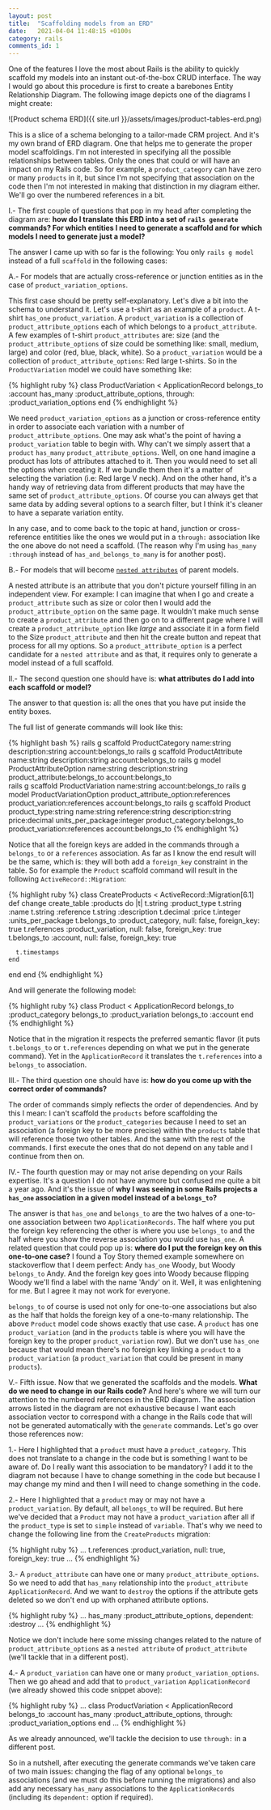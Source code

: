 ```yaml
---
layout: post
title:  "Scaffolding models from an ERD"
date:   2021-04-04 11:48:15 +0100s
category: rails
comments_id: 1
---
```

One of the features I love the most about Rails is the ability to quickly scaffold my models into an instant out-of-the-box CRUD interface. The way I would go about this procedure is first to create a barebones Entity Relationship Diagram. The following image depicts one of the diagrams I might create:  

![Product schema ERD]({{ site.url }}/assets/images/product-tables-erd.png)

This is a slice of a schema belonging to a tailor-made CRM project. And it's my own brand of ERD diagram. One that helps me to generate the proper model scaffoldings. I'm not interested in specifying all the possible relationships between tables. Only the ones that could or will have an impact on my Rails code. So for example, a `product_category` can have zero or many `products` in it, but since I'm not specifying that association on the code then I'm not interested in making that distinction in my diagram either. We'll go over the numbered references in a bit.

I.- The first couple of questions that pop in my head after completing the diagram are: **how do I translate this ERD into a set of `rails generate` commands? For which entities I need to generate a scaffold and for which models I need to generate just a model?**

The answer I came up with so far is the following: You only `rails g model` instead of a full `scaffold` in the following cases:  

A.- For models that are actually cross-reference or junction entities as in the case of `product_variation_options`. 

This first case should be pretty self-explanatory. Let's dive a bit into the schema to understand it. Let's use a t-shirt as an example of a `product`. A t-shirt `has_one` `product_variation`. A `product_variation` is a collection of `product_attribute_options` each of which belongs to a `product_attribute`. A few examples of t-shirt `product_attributes` are: size (and the `product_attribute_options` of size could be something like: small, medium, large) and color (red, blue, black, white). So a `product_variation` would be a collection of `product_attribute_options`: Red large t-shirts. So in the `ProductVariation` model we could have something like:  

{% highlight ruby %}
class ProductVariation < ApplicationRecord
  belongs_to :account
  has_many :product_attribute_options, through: :product_variation_options
end
{% endhighlight %}

We need `product_variation_options` as a junction or cross-reference entity in order to associate each variation with a number of `product_attribute_options`. One may ask what's the point of having a `product_variation` table to begin with. Why can't we simply assert that a `product` `has_many` `product_attribute_options`. Well, on one hand imagine a product has lots of attributes attached to it. Then you would need to set all the options when creating it. If we bundle them then it's a matter of selecting the variation (i.e: Red large V neck). And on the other hand, it's a handy way of retrieving data from different products that may have the same set of `product_attribute_options`. Of course you can always get that same data by adding several options to a search filter, but I think it's cleaner to have a separate variation entity.

In any case, and to come back to the topic at hand, junction or cross-reference entitities like the ones we would put in a `through:` association like the one above do not need a scaffold. (The reason why I'm using `has_many :through` instead of `has_and_belongs_to_many` is for another post).

B.- For models that will become [`nested attributes`][nested-attributes] of parent models. 

A nested attribute is an attribute that you don't picture yourself filling in an independent view. For example: I can imagine that when I go and create a `product_attribute` such as size or color then I would add the `product_attribute_option` on the same page. It wouldn't make much sense to create a `product_attribute` and then go on to a different page where I will create a `product_attribute_option` like *large* and associate it in a form field to the Size `product_attribute` and then hit the create button and repeat that process for all my options. So a `product_attribute_option` is a perfect candidate for a `nested attribute` and as that, it requires only to generate a model instead of a full scaffold.

II.- The second question one should have is: **what attributes do I add into each scaffold or model?** 

The answer to that question is: all the ones that you have put inside the entity boxes.

The full list of generate commands will look like this:

{% highlight bash %}
rails g scaffold ProductCategory name:string description:string account:belongs_to
rails g scaffold ProductAttribute name:string description:string account:belongs_to
rails g model ProductAttributeOption name:string description:string product_attribute:belongs_to account:belongs_to  
rails g scaffold ProductVariation name:string account:belongs_to
rails g model ProductVariationOption product_attribute_option:references product_variation:references account:belongs_to
rails g scaffold Product product_type:string name:string reference:string description:string price:decimal units_per_package:integer product_category:belongs_to product_variation:references account:belongs_to
{% endhighlight %}  

Notice that all the foreign keys are added in the commands through a `belongs_to` or a `references` association. As far as I know the end result will be the same, which is: they will both add a `foreign_key` constraint in the table. So for example the `Product` scaffold command will result in the following `ActiveRecord::Migration`:

{% highlight ruby %}
class CreateProducts < ActiveRecord::Migration[6.1]
  def change
    create_table :products do |t|
      t.string :product_type
      t.string :name
      t.string :reference
      t.string :description
      t.decimal :price
      t.integer :units_per_package
      t.belongs_to :product_category, null: false, foreign_key: true
      t.references :product_variation, null: false, foreign_key: true
      t.belongs_to :account, null: false, foreign_key: true

      t.timestamps
    end
  end
end
{% endhighlight %}

And will generate the following model:

{% highlight ruby %}
class Product < ApplicationRecord
  belongs_to :product_category
  belongs_to :product_variation
  belongs_to :account
end
{% endhighlight %}

Notice that in the migration it respects the preferred semantic flavor (it puts `t.belongs_to` or `t.references` depending on what we put in the generate command). Yet in the `ApplicationRecord` it translates the `t.references` into a `belongs_to` association.

III.- The third question one should have is: **how do you come up with the correct order of commands?**

The order of commands simply reflects the order of dependencies. And by this I mean: I can't scaffold the `products` before scaffolding the `product_variations` or the `product_categories` because I need to set an association (a foreign key to be more precise) within the `products` table that will reference those two other tables. And the same with the rest of the commands. I first execute the ones that do not depend on any table and I continue from then on.

IV.- The fourth question may or may not arise depending on your Rails expertise. It's a question I do not have anymore but confused me quite a bit a year ago. And it's the issue of **why I was seeing in some Rails projects a `has_one` association in a given model instead of a `belongs_to`?** 

The answer is that `has_one` and `belongs_to` are the two halves of a one-to-one association between two `ApplicationRecords`. The half where you put the foreign key referencing the other is where you use `belongs_to` and the half where you show the reverse association you would use `has_one`. A related question that could pop up is: **where do I put the foreign key on this one-to-one case?** I found a Toy Story themed example somewhere on stackoverflow that I deem perfect: Andy `has_one` Woody, but Woody `belongs_to` Andy. And the foreign key goes into Woody because flipping Woody we'll find a label with the name 'Andy' on it. Well, it was enlightening for me. But I agree it may not work for everyone.

`belongs_to` of course is used not only for one-to-one associations but also as the half that holds the foreign key of a one-to-many relationship. The above `Product` model code shows exactly that use case. A `product` has one `product_variation` (and in the `products` table is where you will have the foreign key to the proper `product_variation` row). But we don't use `has_one` because that would mean there's no foreign key linking a `product` to a `product_variation` (a `product_variation` that could be present in many `products`). 

V.- Fifth issue. Now that we generated the scaffolds and the models. **What do we need to change in our Rails code?**
And here's where we will turn our attention to the numbered references in the ERD diagram. The association arrows listed in the diagram are not exhaustive because I want each association vector to correspond with a change in the Rails code that will not be generated automatically with the `generate` commands. Let's go over those references now:

1.- Here I highlighted that a `product` must have a `product_category`. This does not translate to a change in the code but is something I want to be aware of. Do I really want this association to be mandatory? I add it to the diagram not because I have to change something in the code but because I may change my mind and then I will need to change something in the code.

2.- Here I highlighted that a `product` may or may not have a `product_variation`. By default, all `belongs_to` will be required. But here we've decided that a `Product` may not have a `product_variation` after all if the `product_type` is set to `simple` instead of `variable`. That's why we need to change the following line from the `CreateProducts` migration:

{% highlight ruby %}
...
t.references :product_variation, null: true, foreign_key: true
...
{% endhighlight %}

3.- A `product_attribute` can have one or many `product_attribute_options`.  So we need to add that `has_many` relationship into the `product_attribute` `ApplicationRecord`. And we want to `destroy` the options if the attribute gets deleted so we don't end up with orphaned attribute options.

{% highlight ruby %}
...
has_many :product_attribute_options, dependent: :destroy
...
{% endhighlight %}

Notice we don't include here some missing changes related to the nature of `product_attribute_options` as a `nested attribute` of `product_attribute` (we'll tackle that in a different post).

4.- A `product_variation` can have one or many `product_variation_options`. Then we go ahead and add that to `product_variation` `ApplicationRecord` (we already showed this code snippet above):

{% highlight ruby %}
...
class ProductVariation < ApplicationRecord
  belongs_to :account
  has_many :product_attribute_options, through: :product_variation_options
end
...
{% endhighlight %}

As we already announced, we'll tackle the decision to use `through:` in a different post.

So in a nutshell, after executing the generate commands we've taken care of two main issues: changing the flag of any optional `belongs_to` associations (and we must do this before running the migrations) and also add any necessary `has_many` associations to the `ApplicationRecords` (including its `dependent:` option if required).

[nested-attributes]: https://api.rubyonrails.org/v6.1.3.1/classes/ActiveRecord/NestedAttributes/ClassMethods.html
